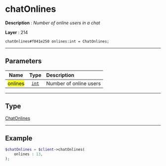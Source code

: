 # chatOnlines

**Description** : *Number of online users in a chat*

**Layer** : 214

```tl
chatOnlines#f041e250 onlines:int = ChatOnlines;
```

---

## Parameters

| Name | Type | Description |
| :---: | :---: | :--- |
| <mark>onlines</mark> | [`int`](type/int) | Number of online users |

---

## Type

[ChatOnlines](type/ChatOnlines)

---

## Example

```php
$chatOnlines = $client->chatOnlines(
	onlines : 13,
);
```